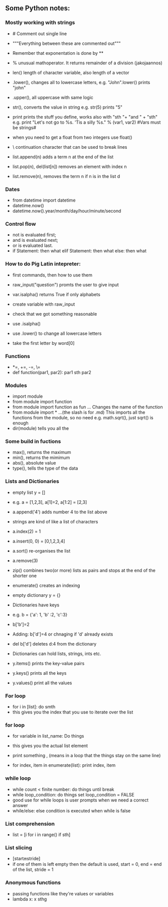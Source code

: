## Some Python notes:
### Mostly working with strings
* \# Comment out single line

* """Everything between these are commented out"""

* Remember that exponentation is done by \**

* % unusual mathoperator. It returns remainder of a division (jakojaannos)

* len() length of character variable, also length of a vector
* .lower(), changes all to lowercase letters, e.g. "John".lower() prints "john"
* .upper(), all uppercase with same logic
* str(), converts the value in string e.g. str(5) prints "5"
* print prints the stuff you define, works also with "sth "+ "and " + "sth"
e.g. print "Let's not go to %s. 'Tis a silly %s." % (var1, var2) #Vars must be strings#
* when you need to get a float from two integers use float()
* \ continuation character that can be used to break lines
* list.append(n) adds a term n at the end of the list
* list.pop(n), del(list[n]) removes an element with index n
* list.remove(n), removes the term n if n is in the list
d
### Dates

* from datetime import datetime
* datetime.now()
* datetime.now().year/month/day/hour/minute/second

### Control flow

* not is evaluated first;
* and is evaluated next;
* or is evaluated last.
* 	if Statement:
		then what
	elif Statement:
		then what
	else:
		then what
		
### How to do Pig Latin intepreter:
* first commands, then how to use them
* raw_input("question") promts the user to give input
* var.isalpha() returns True if only alphabets

* create variable with raw_input
* check that we got something reasonable
* use .isalpha()
* use .lower() to change all lowercase letters
* take the first letter by word[0]

### Functions
* \*=, +=, -=, \\=
* def function(par1, par2):
	par1 sth par2 

### Modules
* import module
* from module import function
* from module import function as fun ... Changes the name of the function
* from module import \* ...(the slash is for .md) This imports all the functions from the module, so no need e.g. math.sqrt(), just sqrt() is enough
* dir(module) tells you all the 

### Some build in fuctions
* max(), returns the maximum
* min(), returns the mimimum
* abs(), absolute value
* type(), tells the type of the data

### Lists and Dictionaries
* empty list y = []
* e.g. a = [1,2,3], a[1]=2, a[1:2] = [2,3]
* a.append('4') adds number 4 to the list above
* strings are kind of like a list of characters
* a.index(2) = 1
* a.insert(0, 0) = [0,1,2,3,4]
* a.sort() re-organises the list
* a.remove(3)
* zip() combines two(or more) lists as pairs and stops at the end of the shorter one
* enumerate() creates an indexing

* empty dictionary y = {}
* Dictionaries have keys
* e.g. b = {'a': 1, 'b' :2, 'c':3}
* b['b']=2
* Adding: b['d']=4 or chnaging if 'd' already exists
* del b['d'] deletes d:4 from the dictionary
* Dictionaries can hold lists, strings, ints etc.
* y.items() prints the key-value pairs
* y.keys() prints all the keys
* y.values() print all the values

### For loop
* for i in [list]:
	do smth
* this gives you the index that you use to iterate over the list

### for loop
* for variable in list_name:
	Do things
* this gives you the actual list element
	
* print something , (means in a loop that the things stay on the same line)
* for index, item in enumerate(list):
    print index, item

### while loop
* while count < finite number: 
	do things until break
* while loop_condition:
	do things
	set loop_condition = FALSE
* good use for while loops is user prompts when we need a correct answer
* while/else: else condition is executed when while is false
	
### List comprehension
* list = [i for i in range() if sth]

### List slicing
* [start:end:stride]
* if one of them is left empty then the default is used, start = 0, end = end of the list, stride = 1

### Anonymous functions
* passing functions like they're values or variables
* lambda x: x sthg